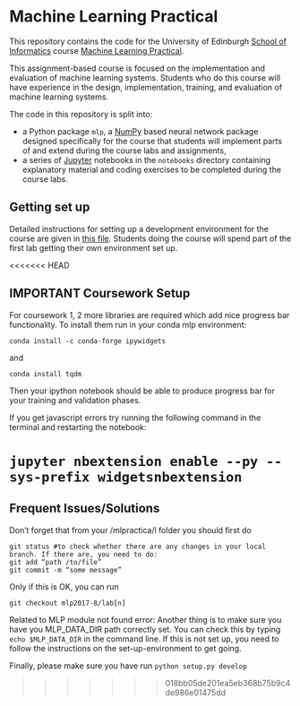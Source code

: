 # Machine Learning Practical

This repository contains the code for the University of Edinburgh [School of Informatics](http://www.inf.ed.ac.uk) course [Machine Learning Practical](http://www.inf.ed.ac.uk/teaching/courses/mlp/).

This assignment-based course is focused on the implementation and evaluation of machine learning systems. Students who do this course will have experience in the design, implementation, training, and evaluation of machine learning systems.

The code in this repository is split into:

  *  a Python package `mlp`, a [NumPy](http://www.numpy.org/) based neural network package designed specifically for the course that students will implement parts of and extend during the course labs and assignments,
  *  a series of [Jupyter](http://jupyter.org/) notebooks in the `notebooks` directory containing explanatory material and coding exercises to be completed during the course labs.

## Getting set up

Detailed instructions for setting up a development environment for the course are given in [this file](notes/environment-set-up.md). Students doing the course will spend part of the first lab getting their own environment set up.

<<<<<<< HEAD
## IMPORTANT Coursework Setup

For coursework 1, 2 more libraries are required which add nice progress bar functionality.
To install them run in your conda mlp environment:

```conda install -c conda-forge ipywidgets```

and

```conda install tqdm```

Then your ipython notebook should be able to produce progress bar for your training and validation phases.

If you get javascript errors try running the following command in the terminal and restarting the notebook:

```jupyter nbextension enable --py --sys-prefix widgetsnbextension```
=======
## Frequent Issues/Solutions

Don’t forget that from your /mlpractica/l folder you should first do 
```
git status #to check whether there are any changes in your local branch. If there are, you need to do: 
git add “path /to/file”
git commit -m “some message”
```

Only if this is OK, you can run 
```
git checkout mlp2017-8/lab[n]
```
Related to MLP module not found error:
Another thing is to make sure you have you MLP_DATA_DIR path correctly set. You can check this by typing 
```echo $MLP_DATA_DIR```
in the command line. If this is not set up, you need to follow the instructions on the set-up-environment to get going. 

Finally, please make sure you have run 
```python setup.py develop```
>>>>>>> 018bb05de201ea5eb368b75b9c4de986e01475dd
